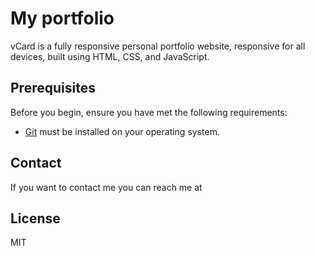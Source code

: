 # My portfolio



vCard is a fully responsive personal portfolio website, responsive for all devices, built using HTML, CSS, and JavaScript.



## Prerequisites

Before you begin, ensure you have met the following requirements:

* [Git](https://git-scm.com/downloads "Download Git") must be installed on your operating system.



## Contact

If you want to contact me you can reach me at 

## License

MIT
